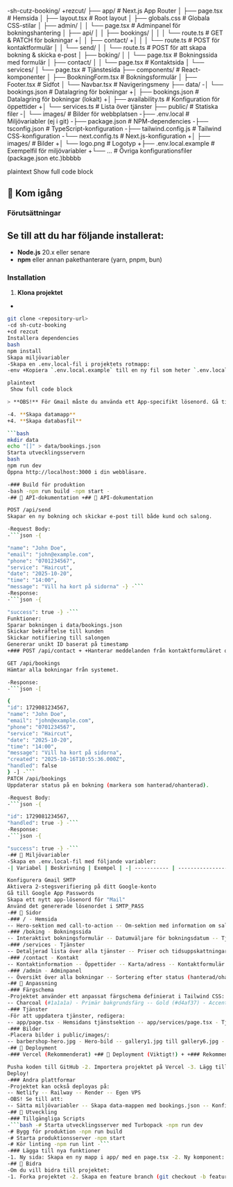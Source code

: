 -sh-cutz-booking/ +rezcut/ ├── app/ # Next.js App Router │ ├── page.tsx # Hemsida │ ├── layout.tsx # Root layout │ ├── globals.css # Globala CSS-stilar │ ├── admin/ │ │ └── page.tsx # Adminpanel för bokningshantering │ ├── api/ │ │ ├── bookings/ │ │ │ └── route.ts # GET & PATCH för bokningar +│ │ ├── contact/ +│ │ │ └── route.ts # POST för kontaktformulär │ │ └── send/ │ │ └── route.ts # POST för att skapa bokning & skicka e-post │ ├── boking/ │ │ └── page.tsx # Bokningssida med formulär │ ├── contact/ │ │ └── page.tsx # Kontaktsida │ └── services/ │ └── page.tsx # Tjänstesida ├── components/ # React-komponenter │ ├── BookningForm.tsx # Bokningsformulär │ ├── Footer.tsx # Sidfot │ └── Navbar.tsx # Navigeringsmeny ├── data/ -│ └── bookings.json # Datalagring för bokningar +│ ├── bookings.json # Datalagring för bokningar (lokalt) +│ ├── availability.ts # Konfiguration för öppettider +│ └── services.ts # Lista över tjänster ├── public/ # Statiska filer -│ └── images/ # Bilder för webbplatsen -├── .env.local # Miljövariabler (ej i git) -├── package.json # NPM-dependencies -├── tsconfig.json # TypeScript-konfiguration -├── tailwind.config.js # Tailwind CSS-konfiguration -└── next.config.ts # Next.js-konfiguration +│ ├── images/ # Bilder +│ └── logo.png # Logotyp +├── .env.local.example # Exempelfil för miljövariabler +└── ... # Övriga konfigurationsfiler (package.json etc.)bbbbb

plaintext
 Show full code block 

## 🚀 Kom igång

### Förutsättningar

Se till att du har följande installerat:
-
- **Node.js** 20.x eller senare
- **npm** eller annan pakethanterare (yarn, pnpm, bun)

### Installation

1. **Klona projektet**
-
```bash
git clone <repository-url>
-cd sh-cutz-booking
+cd rezcut
Installera dependencies
bash
npm install
Skapa miljövariabler
-Skapa en .env.local-fil i projektets rotmapp:
-env +Kopiera `.env.local.example` till en ny fil som heter `.env.local` och fyll i dina värden. + +bash +cp .env.local.example .env.local ++ +**Filinnehåll (`.env.local`):** + SMTP_USER=din-email@gmail.com SMTP_PASS=ditt-app-lösenord +NEXT_PUBLIC_ADMIN_PASSWORD=ditt-hemliga-admin-lösenord

plaintext
 Show full code block 

> **OBS!** För Gmail måste du använda ett App-specifikt lösenord. Gå till Google Account Settings → Security → 2-Step Verification → App passwords

-4. **Skapa datamapp**
+4. **Skapa databasfil**

```bash
mkdir data
echo "[]" > data/bookings.json
Starta utvecklingsservern
bash
npm run dev
Öppna http://localhost:3000 i din webbläsare.

-### Build för produktion
-bash -npm run build -npm start -
-## 📡 API-dokumentation +## 📡 API-dokumentation

POST /api/send
Skapar en ny bokning och skickar e-post till både kund och salong.

-Request Body:
-```json -{

"name": "John Doe",
"email": "john@example.com",
"phone": "0701234567",
"service": "Haircut",
"date": "2025-10-20",
"time": "14:00",
"message": "Vill ha kort på sidorna" -} -```
-Response:
-```json -{

"success": true -} -```
Funktioner:
Sparar bokningen i data/bookings.json
Skickar bekräftelse till kunden
Skickar notifiering till salongen
Genererar unikt ID baserat på timestamp
+### POST /api/contact + +Hanterar meddelanden från kontaktformuläret och skickar e-post. +

GET /api/bookings
Hämtar alla bokningar från systemet.

-Response:
-```json -[

{
"id": 1729081234567,
"name": "John Doe",
"email": "john@example.com",
"phone": "0701234567",
"service": "Haircut",
"date": "2025-10-20",
"time": "14:00",
"message": "Vill ha kort på sidorna",
"created": "2025-10-16T10:55:36.000Z",
"handled": false
} -] -```
PATCH /api/bookings
Uppdaterar status på en bokning (markera som hanterad/ohanterad).

-Request Body:
-```json -{

"id": 1729081234567,
"handled": true -} -```
-Response:
-```json -{

"success": true -} -```
-## 🔐 Miljövariabler
-Skapa en .env.local-fil med följande variabler:
-| Variabel | Beskrivning | Exempel | -| ----------- | -------------------------------- | --------------------- | -| SMTP_USER | E-postadress för SMTP-server | info@sh-cutz.se | -| SMTP_PASS | Lösenord/App-lösenord för e-post | abcd efgh ijkl mnop | +## 🔐 Miljövariabler + +| Variabel | Beskrivning | Exempel | +| ----------------------------- | ------------------------------------------------ | ------------------------- | +| SMTP_USER | E-postadress för SMTP-server (t.ex. Gmail). | info@rezcut.se | +| SMTP_PASS | App-lösenord för e-postkontot. | abcd efgh ijkl mnop | +| NEXT_PUBLIC_ADMIN_PASSWORD | Lösenord för att komma åt /admin-sidan. | ditt-säkra-lösenord |

Konfigurera Gmail SMTP
Aktivera 2-stegsverifiering på ditt Google-konto
Gå till Google App Passwords
Skapa ett nytt app-lösenord för "Mail"
Använd det genererade lösenordet i SMTP_PASS
-## 📄 Sidor
-### / - Hemsida
-- Hero-sektion med call-to-action -- Om-sektion med information om salongen -- Tjänstöversikt med priser -- Galleri med bilder -- Kundrecensioner -- Kontaktinformation i footer
-### /boking - Bokningssida
-- Interaktivt bokningsformulär -- Datumväljare för bokningsdatum -- Tjänstval med dropdown -- Validering av alla fält -- Bekräftelsemeddelande efter lyckad bokning
-### /services - Tjänster
-- Detaljerad lista över alla tjänster -- Priser och tidsuppskattningar -- Beskrivningar av varje tjänst
-### /contact - Kontakt
-- Kontaktinformation -- Öppettider -- Karta/adress -- Kontaktformulär (om implementerat)
-### /admin - Adminpanel
-- Översikt över alla bokningar -- Sortering efter status (hanterad/ohanterad) -- Möjlighet att markera bokningar som hanterade -- Visar kundinformation och bokningsdetaljer
-## 🎨 Anpassning
-### Färgschema
-Projektet använder ett anpassat färgschema definierat i Tailwind CSS:
-- Charcoal (#1a1a1a) - Primär bakgrundsfärg -- Gold (#d4af37) - Accentfärg -- Cream (#f5f5dc) - Textfärg
-### Tjänster
-För att uppdatera tjänster, redigera:
-- app/page.tsx - Hemsidans tjänstsektion -- app/services/page.tsx - Tjänstesidan -- components/BookningForm.tsx - Dropdown med tjänster
-### Bilder
-Placera bilder i public/images/:
-- barbershop-hero.jpg - Hero-bild -- gallery1.jpg till gallery6.jpg - Galleribilder -- Ikoner för tjänster
-## 🚢 Deployment
-### Vercel (Rekommenderat) +## 🚢 Deployment (Viktigt!) + +### Rekommenderade plattformar + +Projektet är byggt för att enkelt kunna driftsättas på moderna hostingplattformar som: +- Vercel (starkt rekommenderat) +- Azure Static Web Apps +- Netlify + +Dessa plattformar integreras smidigt med GitHub för automatisk deployment.

Pusha koden till GitHub -2. Importera projektet på Vercel -3. Lägg till miljövariabler i Vercel Dashboard +2. Importera ditt GitHub-repository på vald plattform (t.ex. Vercel). +3. Lägg till miljövariablerna från din .env.local-fil i plattformens inställningar för miljövariabler.
Deploy!
-### Andra plattformar
-Projektet kan också deployas på:
-- Netlify -- Railway -- Render -- Egen VPS
-OBS! Se till att:
-- Sätta miljövariabler -- Skapa data-mappen med bookings.json -- Konfigurera build-kommandon korrekt
-## 📝 Utveckling
-### Tillgängliga Scripts
-```bash -# Starta utvecklingsserver med Turbopack -npm run dev
-# Bygg för produktion -npm run build
-# Starta produktionsserver -npm start
-# Kör linting -npm run lint -```
-### Lägga till nya funktioner
-1. Ny sida: Skapa en ny mapp i app/ med en page.tsx -2. Ny komponent: Lägg till i components/ -3. Nytt API: Skapa route.ts i app/api/
-## 🤝 Bidra
-Om du vill bidra till projektet:
-1. Forka projektet -2. Skapa en feature branch (git checkout -b feature/AmazingFeature) -3. Commita dina ändringar (git commit -m 'Add some AmazingFeature') -4. Pusha till branchen (git push origin feature/AmazingFeature) -5. Öppna en Pull Request +### ⚠️ Varning om datalagring + +Det nuvarande systemet sparar bokningar i en lokal fil (data/bookings.json). Detta fungerar inte i en serverless produktionsmiljö (som Vercel eller Azure). Filsystemet är ofta skrivskyddat eller tillfälligt, vilket innebär att alla nya bokningar kommer att försvinna. + +Lösning: Innan du tar emot riktiga bokningar måste du byta ut filhanteringen mot en riktig databas. Bra och gratis alternativ inkluderar: +- Vercel KV +- Supabase +- Azure Cosmos DB (Free Tier)